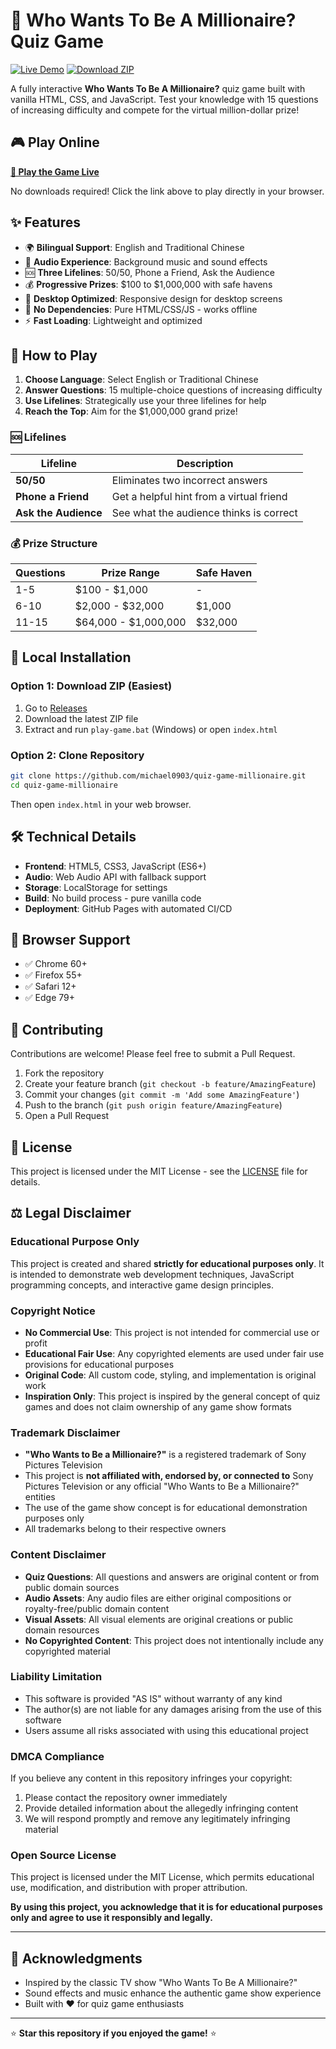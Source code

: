 # 🎯 Who Wants To Be A Millionaire? Quiz Game

[![Live Demo](https://img.shields.io/badge/▶️_Play_Now-GitHub_Pages-brightgreen?style=for-the-badge)](https://michael0903.github.io/quiz-game-millionaire/)
[![Download ZIP](https://img.shields.io/badge/📥_Download-ZIP_File-blue?style=for-the-badge)](https://github.com/michael0903/quiz-game-millionaire/releases/latest)

A fully interactive **Who Wants To Be A Millionaire?** quiz game built with vanilla HTML, CSS, and JavaScript. Test your knowledge with 15 questions of increasing difficulty and compete for the virtual million-dollar prize!

## 🎮 Play Online

**[🚀 Play the Game Live](https://michael0903.github.io/quiz-game-millionaire/)**

No downloads required! Click the link above to play directly in your browser.

## ✨ Features

- 🌍 **Bilingual Support**: English and Traditional Chinese
- 🎵 **Audio Experience**: Background music and sound effects
- 🆘 **Three Lifelines**: 50/50, Phone a Friend, Ask the Audience
- 💰 **Progressive Prizes**: $100 to $1,000,000 with safe havens
- 📱 **Desktop Optimized**: Responsive design for desktop screens
- 🔄 **No Dependencies**: Pure HTML/CSS/JS - works offline
- ⚡ **Fast Loading**: Lightweight and optimized

## 🎯 How to Play

1. **Choose Language**: Select English or Traditional Chinese
2. **Answer Questions**: 15 multiple-choice questions of increasing difficulty
3. **Use Lifelines**: Strategically use your three lifelines for help
4. **Reach the Top**: Aim for the $1,000,000 grand prize!

### 🆘 Lifelines

| Lifeline             | Description                              |
| -------------------- | ---------------------------------------- |
| **50/50**            | Eliminates two incorrect answers         |
| **Phone a Friend**   | Get a helpful hint from a virtual friend |
| **Ask the Audience** | See what the audience thinks is correct  |

### 💰 Prize Structure

| Questions | Prize Range          | Safe Haven |
| --------- | -------------------- | ---------- |
| 1-5       | $100 - $1,000        | -          |
| 6-10      | $2,000 - $32,000     | $1,000     |
| 11-15     | $64,000 - $1,000,000 | $32,000    |

## 🔧 Local Installation

### Option 1: Download ZIP (Easiest)

1. Go to [Releases](https://github.com/michael0903/quiz-game-millionaire/releases/latest)
2. Download the latest ZIP file
3. Extract and run `play-game.bat` (Windows) or open `index.html`

### Option 2: Clone Repository

```bash
git clone https://github.com/michael0903/quiz-game-millionaire.git
cd quiz-game-millionaire
```

Then open `index.html` in your web browser.

## 🛠️ Technical Details

- **Frontend**: HTML5, CSS3, JavaScript (ES6+)
- **Audio**: Web Audio API with fallback support
- **Storage**: LocalStorage for settings
- **Build**: No build process - pure vanilla code
- **Deployment**: GitHub Pages with automated CI/CD

## 📱 Browser Support

- ✅ Chrome 60+
- ✅ Firefox 55+
- ✅ Safari 12+
- ✅ Edge 79+

## 🤝 Contributing

Contributions are welcome! Please feel free to submit a Pull Request.

1. Fork the repository
2. Create your feature branch (`git checkout -b feature/AmazingFeature`)
3. Commit your changes (`git commit -m 'Add some AmazingFeature'`)
4. Push to the branch (`git push origin feature/AmazingFeature`)
5. Open a Pull Request

## 📄 License

This project is licensed under the MIT License - see the [LICENSE](LICENSE) file for details.

## ⚖️ Legal Disclaimer

### Educational Purpose Only

This project is created and shared **strictly for educational purposes only**. It is intended to demonstrate web development techniques, JavaScript programming concepts, and interactive game design principles.

### Copyright Notice

- **No Commercial Use**: This project is not intended for commercial use or profit
- **Educational Fair Use**: Any copyrighted elements are used under fair use provisions for educational purposes
- **Original Code**: All custom code, styling, and implementation is original work
- **Inspiration Only**: This project is inspired by the general concept of quiz games and does not claim ownership of any game show formats

### Trademark Disclaimer

- **"Who Wants to Be a Millionaire?"** is a registered trademark of Sony Pictures Television
- This project is **not affiliated with, endorsed by, or connected to** Sony Pictures Television or any official "Who Wants to Be a Millionaire?" entities
- The use of the game show concept is for educational demonstration purposes only
- All trademarks belong to their respective owners

### Content Disclaimer

- **Quiz Questions**: All questions and answers are original content or from public domain sources
- **Audio Assets**: Any audio files are either original compositions or royalty-free/public domain content
- **Visual Assets**: All visual elements are original creations or public domain resources
- **No Copyrighted Content**: This project does not intentionally include any copyrighted material

### Liability Limitation

- This software is provided "AS IS" without warranty of any kind
- The author(s) are not liable for any damages arising from the use of this software
- Users assume all risks associated with using this educational project

### DMCA Compliance

If you believe any content in this repository infringes your copyright:

1. Please contact the repository owner immediately
2. Provide detailed information about the allegedly infringing content
3. We will respond promptly and remove any legitimately infringing material

### Open Source License

This project is licensed under the MIT License, which permits educational use, modification, and distribution with proper attribution.

**By using this project, you acknowledge that it is for educational purposes only and agree to use it responsibly and legally.**

---

## 🎉 Acknowledgments

- Inspired by the classic TV show "Who Wants To Be A Millionaire?"
- Sound effects and music enhance the authentic game show experience
- Built with ❤️ for quiz game enthusiasts

---

⭐ **Star this repository if you enjoyed the game!** ⭐

